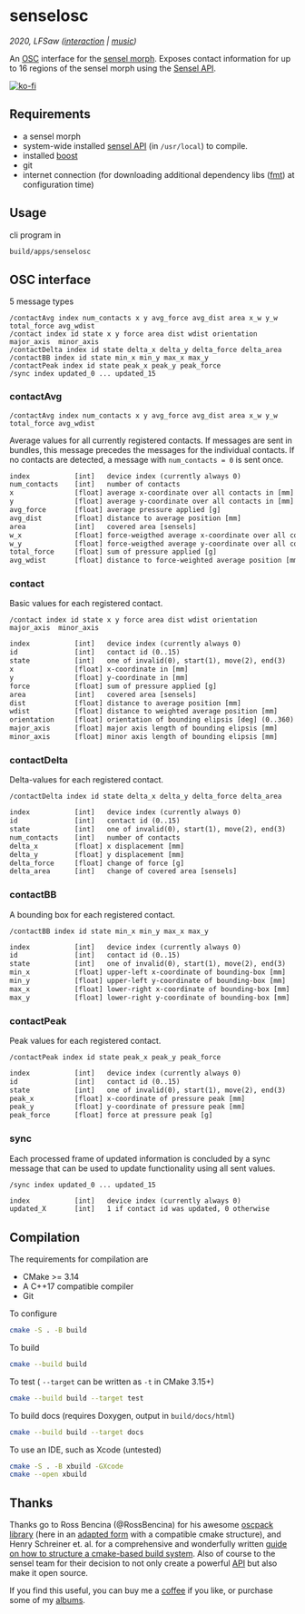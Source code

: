 # senselosc
*2020, LFSaw ([interaction](http://tai-studio.org) | [music](http://lfsaw.de))*

An [OSC](http://opensoundcontrol.org/) interface for the [sensel morph](https://sensel.com/pages/the-sensel-morph).
Exposes contact information for up to 16 regions of the sensel morph using the [Sensel API](http://guide.sensel.com/api/).


[![ko-fi](https://www.ko-fi.com/img/githubbutton_sm.svg)](https://ko-fi.com/S6S72858T)

## Requirements

+ a sensel morph
+ system-wide installed [sensel API](https://github.com/sensel/sensel-api) (in `/usr/local`) to compile.
+ installed [boost](https://www.boost.org/)
+ git
+ internet connection (for downloading additional dependency libs ([fmt](https://github.com/fmtlib/fmt)) at configuration time) 

## Usage

cli program in 

```sh
build/apps/senselosc
```

## OSC interface

5 message types

```
/contactAvg index num_contacts x y avg_force avg_dist area x_w y_w total_force avg_wdist
/contact index id state x y force area dist wdist orientation  major_axis  minor_axis
/contactDelta index id state delta_x delta_y delta_force delta_area
/contactBB index id state min_x min_y max_x max_y
/contactPeak index id state peak_x peak_y peak_force
/sync index updated_0 ... updated_15
```


### contactAvg

```
/contactAvg index num_contacts x y avg_force avg_dist area x_w y_w total_force avg_wdist
```

Average values for all currently registered contacts. If messages are sent in bundles, this message precedes the messages for the individual contacts.
If no contacts are detected, a message with `num_contacts = 0` is sent once.

```txt
index           [int]   device index (currently always 0)
num_contacts    [int]   number of contacts
x               [float] average x-coordinate over all contacts in [mm]
y               [float] average y-coordinate over all contacts in [mm]
avg_force       [float] average pressure applied [g] 
avg_dist        [float] distance to average position [mm]
area            [int]   covered area [sensels]
w_x             [float] force-weigthed average x-coordinate over all contacts in [mm]
w_y             [float] force-weigthed average y-coordinate over all contacts in [mm]
total_force     [float] sum of pressure applied [g] 
avg_wdist       [float] distance to force-weighted average position [mm]
```

### contact

Basic values for each registered contact.

```
/contact index id state x y force area dist wdist orientation  major_axis  minor_axis
```

```txt
index           [int]   device index (currently always 0)
id              [int]   contact id (0..15)
state           [int]   one of invalid(0), start(1), move(2), end(3) 
x               [float] x-coordinate in [mm]
y               [float] y-coordinate in [mm]
force           [float] sum of pressure applied [g] 
area            [int]   covered area [sensels]
dist            [float] distance to average position [mm]
wdist           [float] distance to weighted average position [mm]
orientation     [float] orientation of bounding elipsis [deg] (0..360)
major_axis      [float] major axis length of bounding elipsis [mm]
minor_axis      [float] minor axis length of bounding elipsis [mm]
```

### contactDelta

Delta-values for each registered contact.

```
/contactDelta index id state delta_x delta_y delta_force delta_area
```

```txt
index           [int]   device index (currently always 0)
id              [int]   contact id (0..15)
state           [int]   one of invalid(0), start(1), move(2), end(3) 
num_contacts    [int]   number of contacts
delta_x         [float] x displacement [mm]
delta_y         [float] y displacement [mm]
delta_force     [float] change of force [g]
delta_area      [int]   change of covered area [sensels]
```


### contactBB

A bounding box for each registered contact.

```
/contactBB index id state min_x min_y max_x max_y
```

```txt
index           [int]   device index (currently always 0)
id              [int]   contact id (0..15)
state           [int]   one of invalid(0), start(1), move(2), end(3) 
min_x           [float] upper-left x-coordinate of bounding-box [mm] 
min_y           [float] upper-left y-coordinate of bounding-box [mm] 
max_x           [float] lower-right x-coordinate of bounding-box [mm] 
max_y           [float] lower-right y-coordinate of bounding-box [mm] 
```

### contactPeak

Peak values for each registered contact.

```
/contactPeak index id state peak_x peak_y peak_force
```

```txt
index           [int]   device index (currently always 0)
id              [int]   contact id (0..15)
state           [int]   one of invalid(0), start(1), move(2), end(3) 
peak_x          [float] x-coordinate of pressure peak [mm]
peak_y          [float] y-coordinate of pressure peak [mm]
peak_force      [float] force at pressure peak [g]
```

### sync

Each processed frame of updated information is concluded by a sync message that can be used to update functionality using all sent values.

```
/sync index updated_0 ... updated_15
```

```txt
index           [int]   device index (currently always 0)
updated_X       [int]   1 if contact id was updated, 0 otherwise
```

## Compilation

The requirements for compilation are

+ CMake >= 3.14
+ A C++17 compatible compiler
+ Git

To configure

```bash
cmake -S . -B build
```
To build

```bash
cmake --build build
```

To test ( `--target` can be written as `-t` in CMake 3.15+)

```bash
cmake --build build --target test
```

To build docs (requires Doxygen, output in `build/docs/html`)

```bash
cmake --build build --target docs
```

To use an IDE, such as Xcode (untested)

```bash
cmake -S . -B xbuild -GXcode
cmake --open xbuild
```

## Thanks

Thanks go to Ross Bencina (@RossBencina) for his awesome [oscpack library](https://github.com/RossBencina/oscpack) (here in an [adapted form](https://github.com/tai-studio/oscpack) with a compatible cmake structure), and Henry Schreiner et. al. for a comprehensive and wonderfully written [guide on how to structure a cmake-based build system](https://cliutils.gitlab.io/modern-cmake/chapters/basics/structure.html).
Also of course to the sensel team for their decision to not only create a powerful [API](http://guide.sensel.com/api/) but also make it open source. 

If you find this useful, you can buy me a [coffee](https://ko-fi.com/lfsaw) if you like, or purchase some of my [albums](http://lfsaw.bandcamp.com).
